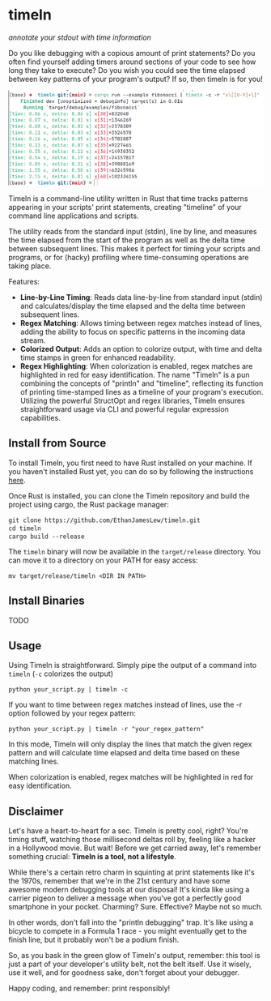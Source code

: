 # timeln

*annotate your stdout with time information*

Do you like debugging with a copious amount of print statements? Do you often find yourself adding timers around sections of your code to see how long they take to execute? Do you wish you could see the time elapsed between key patterns of your program's output? If so, then timeln is for you!

![timeln example](./docs/img/fib_example.png)

Timeln is a command-line utility written in Rust that time tracks patterns appearing in your scripts' print statements, creating "timeline" of your command line applications and scripts.

The utility reads from the standard input (stdin), line by line, and measures the time elapsed from the start of the program as well as the delta time between subsequent lines. This makes it perfect for timing your scripts and programs, or for (hacky) profiling where time-consuming operations are taking place.

Features:
* **Line-by-Line Timing**: Reads data line-by-line from standard input (stdin) and calculates/display the time elapsed and the delta time between subsequent lines.
* **Regex Matching**: Allows timing between regex matches instead of lines, adding the ability to focus on specific patterns in the incoming data stream.
* **Colorized Output**: Adds an option to colorize output, with time and delta time stamps in green for enhanced readability.
* **Regex Highlighting**: When colorization is enabled, regex matches are highlighted in red for easy identification.
The name "Timeln" is a pun combining the concepts of "println" and "timeline", reflecting its function of printing time-stamped lines as a timeline of your program's execution. Utilizing the powerful StructOpt and regex libraries, Timeln ensures straightforward usage via CLI and powerful regular expression capabilities.

## Install from Source
To install Timeln, you first need to have Rust installed on your machine. If you haven't installed Rust yet, you can do so by following the instructions [here](https://www.rust-lang.org/tools/install).

Once Rust is installed, you can clone the Timeln repository and build the project using cargo, the Rust package manager:
```shell
git clone https://github.com/EthanJamesLew/timeln.git
cd timeln
cargo build --release
```
The `timeln` binary will now be available in the `target/release` directory. You can move it to a directory on your PATH for easy access:
```shell
mv target/release/timeln <DIR IN PATH>
```

## Install Binaries
TODO

## Usage

Using Timeln is straightforward. Simply pipe the output of a command into `timeln` (`-c` colorizes the output)
```shell
python your_script.py | timeln -c
```
If you want to time between regex matches instead of lines, use the -r option followed by your regex pattern:
```shell
python your_script.py | timeln -r "your_regex_pattern"
```
In this mode, Timeln will only display the lines that match the given regex pattern and will calculate time elapsed and delta time based on these matching lines.

When colorization is enabled, regex matches will be highlighted in red for easy identification.

## Disclaimer

Let's have a heart-to-heart for a sec. Timeln is pretty cool, right? You're timing stuff, watching those millisecond deltas roll by, feeling like a hacker in a Hollywood movie. But wait! Before we get carried away, let's remember something crucial: **Timeln is a tool, not a lifestyle**.

While there's a certain retro charm in squinting at print statements like it's the 1970s, remember that we're in the 21st century and have some awesome modern debugging tools at our disposal! It's kinda like using a carrier pigeon to deliver a message when you've got a perfectly good smartphone in your pocket. Charming? Sure. Effective? Maybe not so much.

In other words, don't fall into the "println debugging" trap. It's like using a bicycle to compete in a Formula 1 race - you might eventually get to the finish line, but it probably won't be a podium finish.

So, as you bask in the green glow of Timeln's output, remember: this tool is just a part of your developer's utility belt, not the belt itself. Use it wisely, use it well, and for goodness sake, don't forget about your debugger.

Happy coding, and remember: print responsibly!
